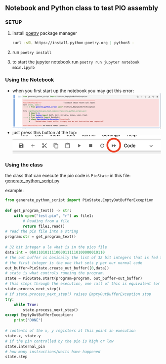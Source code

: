 ## Notebook and Python class to test PIO assembly

### SETUP

1. install [poetry](https://python-poetry.org/docs/#installing-with-the-official-installer)
   package manager

   ```bash
   curl -sSL https://install.python-poetry.org | python3 -
   ```

2. run `poetry install`

3. to start the jupyter notebook run `poetry run jupyter notebook main.ipynb`

### Using the Notebook

- when you first start up the notebook you may get this error:
  ![error.png](error.png)
- just press this button at the top:
  ![re-run-btn.png](re-run-btn.png)

### Using the class

the class that can execute the pio code is `PioState` in this file:
[generate_python_script.py](generate_python_script.py)

example:
```python
from generate_python_script import PioState,EmptyOutBufferException

def get_program_text() -> str:
    with open("test.pio", "r") as file1:
        # Reading from a file
        return file1.read()
# read the pio file into a string
program:str = get_program_text()

# 32 bit integer a la what is in the pico file
data:int = 0b01101011110000111110100000010110
# the out buffer is basically the list of 32 bit integers that is fed to the pio
# the first integer is the one that sets y per our normal code
out_buffer=PioState.create_out_buffer([0,data])
# state is what controls running the program.
state = PioState.start(program=program, out_buffer=out_buffer)
# this steps through the execution, one call of this is equivalent (or should be) to the pio executing
state.process_next_step()
# if state.process_next_step() raises EmptyOutBufferException stop
try:
    while True:
        state.process_next_step()
except EmptyOutBufferException:
    print("DONE")

# contents of the x, y registers at this point in execution
state.x, state.y
# if the pin controlled by the pio is high or low
state.internal_pin 
# how many instructions/waits have happened
state.step 


```


 